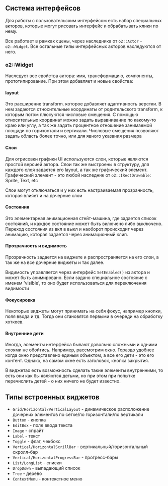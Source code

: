## Система интерфейсов
Для работы с пользовательским интерфейсом есть набор специальных акторов, которые могут рисовать интерфейс и обрабатывать клики по нему.

Все работает в рамках сцены, через наследника от `o2::Actor` - `o2::Widget`. Все остальные типы интерфейсных акторов наследуются от него.

### o2::Widget
Наследует все свойства актора: имя, трансформацию, компоненты, прототипирование. При этом добавляет и новые свойства:

#### layout
Это расширение transform. которое добавляет адаптивность верстки. В нем задаются относительные координаты от родительского transform, к которым потом плюсуются числовые смещения. С помощью относительных координат можно задать выравнивание по какому-то краю или углу, а так же задать процентное отношение занимаемой площади по горизонтали и вертикали. Числовые смещения позволяют задать область более точно, или для явного указания размера

#### Слои
Для отрисовки графики UI используются слои, которые являются простой версией актора. Слои так же выстроены в структуру, для каждого слоя задается его layout, а так же графический элемент. Графический элемент - это любой наследник от `o2::IRectDrawable`: Sprite, Text, etc

Слои могут отключаться и у них есть настраиваемая прозрачность, которая влияет и на дочерние слои

#### Состояния
Это элементарная анимационная стейт-машина, где задается список состояний, и каждое состояние может быть включено либо выключено. Переход состояния из вкл в выкл и наоборот происходит через анимацию, которая задается через анимационный клип.

#### Прозрачность и видимость
Прозрачность задается на виджете и распространяется на его слои, а так же на все дочерние виджеты и так далее.

Видимость управляется через интерфейс `SetEnabled()` из актора и может быть анимировано. Если задано специальное состояние с именем 'visible', то оно будет использоваться для переключения видимости

#### Фокусировка
Некоторые виджеты могут принимать на себя фокус, например кнопки, поля ввода и тд. Тогда они становятся первыми в очереди на обработку хоткеев.

#### Внутренние дети
Иногда, элементы интерфейса бывают довольно сложными и одними слоями не обойтись. Например, рассмотрим окно. Гораздо удобнее когда окно представлено единым объектом, а все его дети - это его контент. Однако, на самом окне есть заголовок, кнопка закрытия. 

В виджетах есть возможность сделать такие элементы внутренними, то есть они как бы являются детьми, но при этом при попытке перечислить детей - о них ничего не будет известно.

## Типы встроенных виджетов
- `Grid/Horizontal/VerticalLayout` - динамическое расположение дочерних элементов по сетке/по горизонтали/по вертикали
- `Button` - кнопка
- `EditBox` - поле ввода текста
- `Image` - спрайт
- `Label` - текст
- `Toggle` - флаг, чекбокс
- `Vertical/HorizontalScrillBar` - вертикальный/горизонтальный скролл-бар
- `Vertical/HorizontalProgressBar` - прогресс-бары
- `List/LongList` - списки
- `DropDown` - выпадающий список
- `Tree` - дерево
- `ContextMenu` - контекстное меню